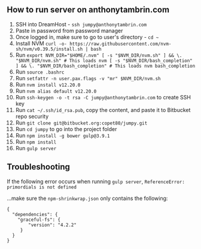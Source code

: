 ## How to run server on anthonytambrin.com

1. SSH into DreamHost - `ssh jumpy@anthonytambrin.com`
2. Paste in password from password manager
3. Once logged in, make sure to go to user's directory - `cd ~` 
4. Install NVM `curl -o- https://raw.githubusercontent.com/nvm-sh/nvm/v0.39.5/install.sh | bash`
5. Run ```export NVM_DIR="$HOME/.nvm"
[ -s "$NVM_DIR/nvm.sh" ] && \. "$NVM_DIR/nvm.sh" # This loads nvm
[ -s "$NVM_DIR/bash_completion" ] && \. "$NVM_DIR/bash_completion" # This loads nvm bash_completion```
6. Run `source .bashrc`
7. Run `setfattr -n user.pax.flags -v "mr" $NVM_DIR/nvm.sh`
8. Run `nvm install v12.20.0`
9. Run `nvm alias default v12.20.0`
10. Run `ssh-keygen -o -t rsa -C jumpy@anthonytambrin.com` to create SSH key
11. Run `cat ~/.ssh/id_rsa.pub`, copy the content, and paste it to Bitbucket repo security
12. Run `git clone git@bitbucket.org:copet80/jumpy.git`
13. Run `cd jumpy` to go into the project folder
14. Run `npm install -g bower gulp@3.9.1`
15. Run `npm install`
16. Run `gulp server`

## Troubleshooting
If the following error occurs when running `gulp server`, 
`ReferenceError: primordials is not defined`

...make sure the `npm-shrinkwrap.json` only contains the following:
```
{
  "dependencies": {
    "graceful-fs": {
        "version": "4.2.2"
     }
  }
}
```